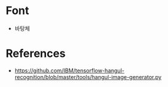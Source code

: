 # Font
- 바탕체

# References
- https://github.com/IBM/tensorflow-hangul-recognition/blob/master/tools/hangul-image-generator.py